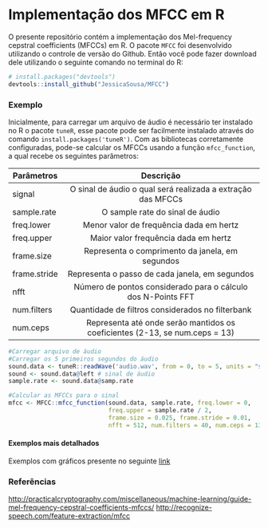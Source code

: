 # Implementação dos MFCC em R

O presente repositório contém a implementação dos Mel-frequency cepstral coefficients (MFCCs) em R. O pacote `MFCC` foi desenvolvido utilizando o controle de versão do Github. Então você pode fazer download dele utilizando o seguinte comando no terminal do R:

``` r
# install.packages("devtools")
devtools::install_github("JessicaSousa/MFCC")
```

### Exemplo

Inicialmente, para carregar um arquivo de áudio é necessário ter instalado no R o pacote `tuneR`, esse pacote pode ser facilmente instalado através do comando `install.packages('tuneR')`. Com as bibliotecas corretamente configuradas, pode-se calcular os MFCCs usando a função `mfcc_function`, a qual recebe os seguintes parâmetros:

| Parâmetros        | Descrição           | 
| ------------- |:-------------:|   
|signal| O sinal de áudio o qual será realizada a extração das MFCCs|
|sample.rate| O sample rate do sinal de áudio|
|freq.lower| Menor valor de frequência dada em hertz|
|freq.upper| Maior valor frequência dada em hertz|
|frame.size| Representa o comprimento da janela, em segundos|
|frame.stride| Representa o passo de cada janela, em segundos|
|nfft| Número de pontos considerado para o cálculo dos N-Points FFT|
|num.filters| Quantidade de filtros considerados no filterbank|
|num.ceps| Representa até onde serão mantidos os coeficientes (2-13, se num.ceps = 13)|

``` r
#Carregar arquivo de áudio
#Carregar os 5 primeiros segundos do áudio
sound.data <- tuneR::readWave('audio.wav', from = 0, to = 5, units = "seconds") 
sound <- sound.data@left # sinal de áudio
sample.rate <- sound.data@samp.rate 

#Calcular as MFCCs para o sinal
mfcc <- MFCC::mfcc_function(sound.data, sample.rate, freq.lower = 0, 
                            freq.upper = sample.rate / 2,
                            frame.size = 0.025, frame.stride = 0.01,
                            nfft = 512, num.filters = 40, num.ceps = 13) 
```


#### Exemplos mais detalhados
Exemplos com gráficos presente no seguinte [link](https://jessicasousa.github.io/MFCC/inst/doc/example.html)

### Referências

http://practicalcryptography.com/miscellaneous/machine-learning/guide-mel-frequency-cepstral-coefficients-mfccs/
http://recognize-speech.com/feature-extraction/mfcc
